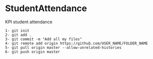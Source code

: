 # StudentAttendance
KPI student attendance 
```
1- git init
2- git add .
3- git commit -m "Add all my files"
4- git remote add origin https://github.com/USER_NAME/FOLDER_NAME
5- git pull origin master --allow-unrelated-histories
6- git push origin master
```
